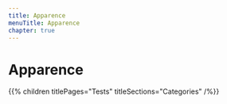 ```yaml
---
title: Apparence
menuTitle: Apparence
chapter: true
---
```


# Apparence

{{% children titlePages="Tests" titleSections="Categories" /%}}
